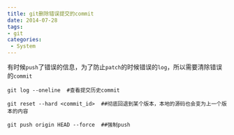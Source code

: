 ```yaml
---
title: git删除错误提交的commit
date: 2014-07-28
tags:
- git
categories:
 - System
---
```




有时候`push`了错误的信息，为了防止`patch`的时候错误的`log`，所以需要清除错误的`commit`


    git log --oneline  #查看提交历史commit

    git reset --hard <commit_id>  ##彻底回退到某个版本，本地的源码也会变为上一个版本的内容

    git push origin HEAD --force  ##强制push

